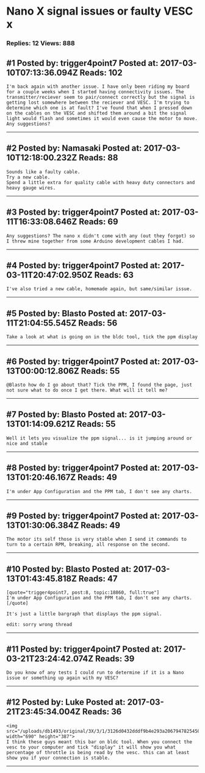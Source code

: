 # Nano X signal issues or faulty VESC x

### Replies: 12 Views: 888

## \#1 Posted by: trigger4point7 Posted at: 2017-03-10T07:13:36.094Z Reads: 102

```
I'm back again with another issue. I have only been riding my board for a couple weeks when I started having connectivity issues. The transmitter/reciever seem to pair/connect correctly but the signal is getting lost somewhere between the reciever and VESC. I'm trying to determine which one is at fault? I've found that when I pressed down on the cables on the VESC and shifted them around a bit the signal light would flash and sometimes it would even cause the motor to move. Any suggestions?
```

---
## \#2 Posted by: Namasaki Posted at: 2017-03-10T12:18:00.232Z Reads: 88

```
Sounds like a faulty cable. 
Try a new cable. 
Spend a little extra for quality cable with heavy duty connectors and heavy gauge wires.
```

---
## \#3 Posted by: trigger4point7 Posted at: 2017-03-11T16:33:08.646Z Reads: 69

```
Any suggestions? The nano x didn't come with any (out they forgot) so I threw mine together from some Arduino development cables I had.
```

---
## \#4 Posted by: trigger4point7 Posted at: 2017-03-11T20:47:02.950Z Reads: 63

```
I've also tried a new cable, homemade again, but same/similar issue.
```

---
## \#5 Posted by: Blasto Posted at: 2017-03-11T21:04:55.545Z Reads: 56

```
Take a look at what is going on in the bldc tool, tick the ppm display
```

---
## \#6 Posted by: trigger4point7 Posted at: 2017-03-13T00:00:12.806Z Reads: 55

```
@Blasto how do I go about that? Tick the PPM, I found the page, just not sure what to do once I get there. What will it tell me?
```

---
## \#7 Posted by: Blasto Posted at: 2017-03-13T01:14:09.621Z Reads: 55

```
Well it lets you visualize the ppm signal... is it jumping around or nice and stable
```

---
## \#8 Posted by: trigger4point7 Posted at: 2017-03-13T01:20:46.167Z Reads: 49

```
I'm under App Configuration and the PPM tab, I don't see any charts.
```

---
## \#9 Posted by: trigger4point7 Posted at: 2017-03-13T01:30:06.384Z Reads: 49

```
The motor its self those is very stable when I send it commands to turn to a certain RPM, breaking, all response on the second.
```

---
## \#10 Posted by: Blasto Posted at: 2017-03-13T01:43:45.818Z Reads: 47

```
[quote="trigger4point7, post:8, topic:18860, full:true"]
I'm under App Configuration and the PPM tab, I don't see any charts.
[/quote]

It's just a little bargraph that displays the ppm signal.

edit: sorry wrong thread
```

---
## \#11 Posted by: trigger4point7 Posted at: 2017-03-21T23:24:42.074Z Reads: 39

```
Do you know of any tests I could run to determine if it is a Nano issue or something up again with my VESC?
```

---
## \#12 Posted by: Luke Posted at: 2017-03-21T23:45:34.004Z Reads: 36

```
<img src="/uploads/db1493/original/3X/3/1/3126d0432dddf9b4e293a206794782545025b7db.png" width="690" height="387">
I think these guys meant this bar on bldc tool. When you connect the vesc to your computer and tick "display" it will show you what percentage of throttle is being read by the vesc. this can at least show you if your connection is stable.
```

---
